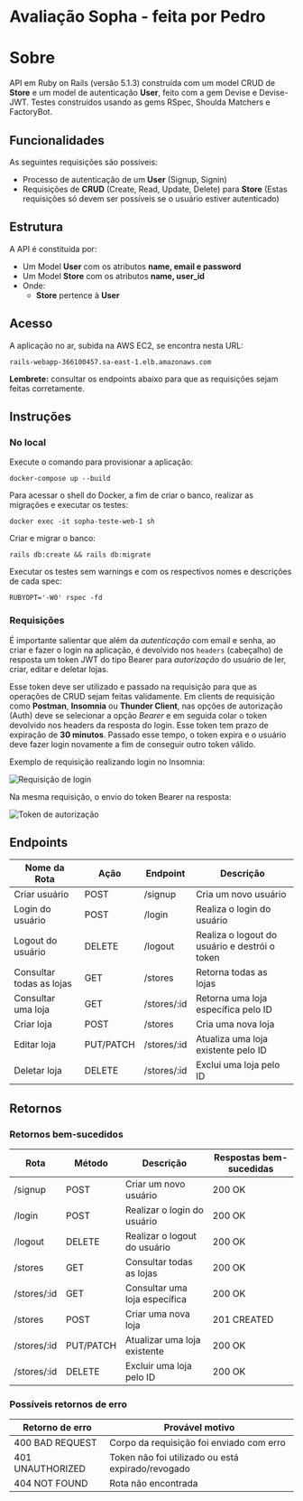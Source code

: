 
# Avaliação Sopha - feita por Pedro

# Sobre

API em Ruby on Rails (versão 5.1.3) construída com um model CRUD de **Store** e um model de autenticação **User**, feito com a gem Devise e Devise-JWT. Testes construídos usando as gems RSpec, Shoulda Matchers e FactoryBot.

## Funcionalidades

As seguintes requisições são possíveis:

- Processo de autenticação de um **User** (Signup, Signin)
- Requisições de **CRUD** (Create, Read, Update, Delete) para **Store**  (Estas requisições só devem ser possíveis se o usuário estiver autenticado)

## Estrutura

A API é constituída por:

- Um Model **User** com os atributos **name, email e password**
- Um Model **Store** com os atributos **name, user_id**
- Onde:
  - **Store** pertence à **User**

## Acesso

A aplicação no ar, subida na AWS EC2, se encontra nesta URL:

    rails-webapp-366100457.sa-east-1.elb.amazonaws.com

**Lembrete:** consultar os endpoints abaixo para que as requisições sejam feitas corretamente.

## Instruções

### No local

Execute o comando para provisionar a aplicação:

    docker-compose up --build

Para acessar o shell do Docker, a fim de criar o banco, realizar as migrações e executar os testes:

    docker exec -it sopha-teste-web-1 sh

Criar e migrar o banco:

    rails db:create && rails db:migrate

Executar os testes sem warnings e com os respectivos nomes e descrições de cada spec:

    RUBYOPT='-W0' rspec -fd

### Requisições

É importante salientar que além da *autenticação* com email e senha, ao criar e fazer o login na aplicação, é devolvido nos `headers` (cabeçalho) de resposta um token JWT do tipo Bearer para *autorização* do usuário de ler, criar, editar e deletar lojas.

Esse token deve ser utilizado e passado na requisição para que as operações de CRUD sejam feitas validamente. Em clients de requisição como **Postman**, **Insomnia** ou **Thunder Client**, nas opções de autorização (Auth) deve se selecionar a opção *Bearer* e em seguida colar o token devolvido nos headers da resposta do login. Esse token tem prazo de expiração de **30 minutos**. Passado esse tempo, o token expira e o usuário deve fazer login novamente a fim de conseguir outro token válido.

Exemplo de requisição realizando login no Insomnia:

![Requisição de login](https://i.imgur.com/ocJiYOi.png)

Na mesma requisição, o envio do token Bearer na resposta:

![Token de autorização](https://i.imgur.com/zCj6v4y.png)

## Endpoints

| Nome da Rota            | Ação          | Endpoint               | Descrição                                    |
|-------------------------|---------------|------------------------|----------------------------------------------|
| Criar usuário           | POST          | /signup                | Cria um novo usuário                         |
| Login do usuário        | POST          | /login                 | Realiza o login do usuário                   |
| Logout do usuário       | DELETE        | /logout                | Realiza o logout do usuário e destrói o token|
| Consultar todas as lojas| GET           | /stores                | Retorna todas as lojas                       |
| Consultar uma loja      | GET           | /stores/:id            | Retorna uma loja específica pelo ID          |
| Criar loja              | POST          | /stores                | Cria uma nova loja                           |
| Editar loja             | PUT/PATCH     | /stores/:id            | Atualiza uma loja existente pelo ID          |
| Deletar loja            | DELETE        | /stores/:id            | Exclui uma loja pelo ID                      |

## Retornos

### Retornos bem-sucedidos

| Rota              | Método | Descrição                          | Respostas bem-sucedidas |
|-------------------|--------|------------------------------------|-------------------------|
| /signup           | POST   | Criar um novo usuário              | 200 OK                  |
| /login            | POST   | Realizar o login do usuário        | 200 OK                  |
| /logout           | DELETE | Realizar o logout do usuário       | 200 OK                  |
| /stores           | GET    | Consultar todas as lojas           | 200 OK                  |
| /stores/:id       | GET    | Consultar uma loja específica      | 200 OK                  |
| /stores           | POST   | Criar uma nova loja                | 201 CREATED             |
| /stores/:id       | PUT/PATCH | Atualizar uma loja existente    | 200 OK                  |
| /stores/:id       | DELETE | Excluir uma loja pelo ID           | 200 OK                  |

### Possíveis retornos de erro

|Retorno de erro  | Provável motivo                          |
|-----------------|------------------------------------------|
|400 BAD REQUEST  | Corpo da requisição foi enviado com erro |
|401 UNAUTHORIZED | Token não foi utilizado ou está expirado/revogado |
|404 NOT FOUND    | Rota não encontrada                      |
